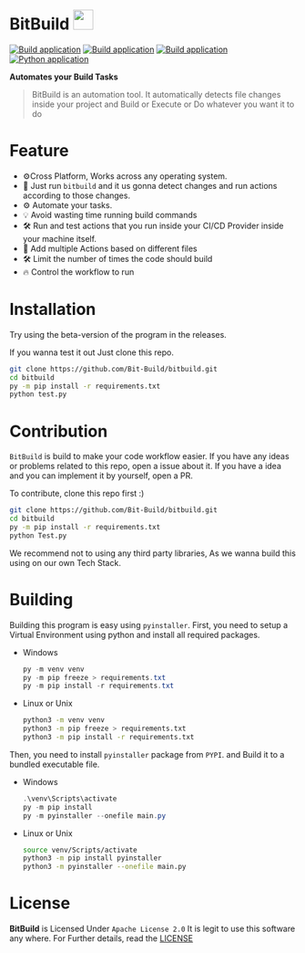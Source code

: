 # BitBuild <img src="https://github.com/Bit-Build/bitbuild/blob/main/Resources/bit-build-icon.png" height="35px" />

[![Build application](https://github.com/Bit-Build/bitbuild/actions/workflows/build_windows.yml/badge.svg)](https://github.com/Bit-Build/bitbuild/actions/workflows/build_windows.yml) [![Build application](https://github.com/Bit-Build/bitbuild/actions/workflows/build_linux.yml/badge.svg)](https://github.com/Bit-Build/bitbuild/actions/workflows/build_linux.yml) [![Build application](https://github.com/Bit-Build/bitbuild/actions/workflows/build_macos.yml/badge.svg)](https://github.com/Bit-Build/bitbuild/actions/workflows/build_macos.yml) [![Python application](https://github.com/Bit-Build/bitbuild/actions/workflows/test-app.yml/badge.svg)](https://github.com/Bit-Build/bitbuild/actions/workflows/python-app.yml) 

**Automates your Build Tasks**
> BitBuild is an automation tool. It automatically detects file changes inside your project and Build or Execute or Do whatever you want it to do

# Feature
- ⚙️Cross Platform, Works across any operating system.
- 🎇 Just run `bitbuild` and it us gonna detect changes and run actions according to those changes.
- ⚙️ Automate your tasks.
- 💡 Avoid wasting time running build commands
- 🛠️ Run and test actions that you run inside your CI/CD Provider inside your machine itself.
- 📃 Add multiple Actions based on different files
- 🛠️ Limit the number of times the code should build
- 🔥 Control the workflow to run

# Installation
Try using the beta-version of the program in the releases.

If you wanna test it out Just clone this repo.
```sh
git clone https://github.com/Bit-Build/bitbuild.git
cd bitbuild
py -m pip install -r requirements.txt
python test.py
```

# Contribution
`BitBuild` is build to make your code workflow easier.
If you have any ideas or problems related to this repo, open a issue about it.
If you have a idea and you can implement it by yourself, open a PR.

To contribute, clone this repo first :)
```sh
git clone https://github.com/Bit-Build/bitbuild.git
cd bitbuild
py -m pip install -r requirements.txt
python Test.py
```

We recommend not to using any third party libraries, As we wanna build this using on our own Tech Stack.

# Building
Building this program is easy using `pyinstaller`.
First, you need to setup a Virtual Environment using python and install all required packages.
- Windows

    ```ps1
    py -m venv venv
    py -m pip freeze > requirements.txt
    py -m pip install -r requirements.txt
    ```
- Linux or Unix
    ```sh
    python3 -m venv venv
    python3 -m pip freeze > requirements.txt
    python3 -m pip install -r requirements.txt
    ```
Then, you need to install `pyinstaller` package from `PYPI`.
and Build it to a bundled executable file.
- Windows

    ```ps1
    .\venv\Scripts\activate
    py -m pip install
    py -m pyinstaller --onefile main.py
    ```
- Linux or Unix
    ```sh
    source venv/Scripts/activate
    python3 -m pip install pyinstaller
    python3 -m pyinstaller --onefile main.py
    ```

# License
**BitBuild** is Licensed Under `Apache License 2.0`
It is legit to use this software any where.
For Further details, read the [LICENSE](https://github.com/bitbuild/bitbuild/blob/LICENSE)
